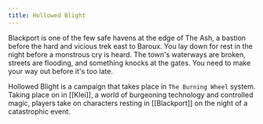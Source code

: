 ```yaml
---
title: Hollowed Blight
---
```

Blackport is one of the few safe havens at the edge of The Ash, a bastion before the hard and vicious trek east to Baroux. You lay down for rest in the night before a monstrous cry is heard. The town's waterways are broken, streets are flooding, and something knocks at the gates. You need to make your way out before it's too late.

Hollowed Blight is a campaign that takes place in `The Burning Wheel` system. Taking place on in [[Klei]], a world of burgeoning technology and controlled magic, players take on characters resting in [[Blackport]] on the night of a catastrophic event. 